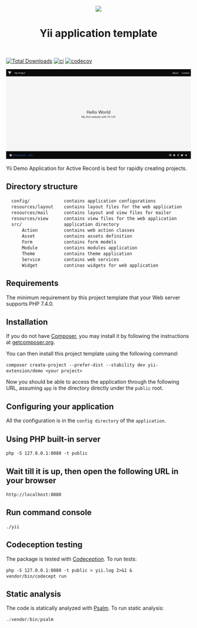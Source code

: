 <p align="center">
    <a href="https://github.com/yiisoft" target="_blank">
        <img src="https://github.com/yiisoft.png" height="100px">
    </a>
    <h1 align="center">Yii application template</h1>
    <br>
</p>

[![Total Downloads](https://img.shields.io/packagist/dt/yii-extension/demo)](https://packagist.org/packages/yii-extension/demo)
[![ci](https://github.com/yii-extension/demo/workflows/ci/badge.svg)](https://github.com/yii-extension/demo/actions)
[![codecov](https://codecov.io/gh/yii-extension/demo/branch/master/graph/badge.svg)](https://codecov.io/gh/yii-extension/demo)

<p align="center">
    <a href="https://github.com/yii-extension/app" target="_blank">
        <img src="docs\images\home.png" >
    </a>
</p>

Yii Demo Application for Active Record is best for rapidly creating projects.

## Directory structure

      config/             contains application configurations
      resources/layout    contains layout files for the web application
      resources/mail      contains layout and view files for mailer
      resources/view      contains view files for the web application
      src/                application directory
          Action          contains web action classes
          Asset           contains assets definition
          Form            contains form models
          Module          contains modules application
          Theme           contains theme application
          Service         contains web services
          Widget          continas widgets for web application

## Requirements

The minimum requirement by this project template that your Web server supports PHP 7.4.0.

## Installation

If you do not have [Composer](http://getcomposer.org/), you may install it by following the instructions
at [getcomposer.org](http://getcomposer.org/doc/00-intro.md#installation-nix).

You can then install this project template using the following command:

~~~
composer create-project --prefer-dist --stability dev yii-extension/demo <your project>
~~~

Now you should be able to access the application through the following URL, assuming `app` is the directory
directly under the `public` root.

## Configuring your application

All the configuration is in the `config directory` of the `application`.

## Using PHP built-in server

~~~
php -S 127.0.0.1:8080 -t public
~~~

## Wait till it is up, then open the following URL in your browser

~~~
http://localhost:8080
~~~

## Run command console

~~~
./yii
~~~

## Codeception testing

The package is tested with [Codeception](https://github.com/Codeception/Codeception). To run tests:

~~~
php -S 127.0.0.1:8080 -t public > yii.log 2>&1 &
vendor/bin/codecept run
~~~

## Static analysis

The code is statically analyzed with [Psalm](https://psalm.dev/docs). To run static analysis:

```php
./vendor/bin/psalm
```
